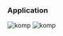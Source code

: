###  Application

<img src="https://myblog.uz/wp-content/uploads/2020/08/9467e39e7be40e6ee1ac88d3cc962a35-1024x682.jpg" alt="komp"> 

<img src="https://i.pinimg.com/originals/b9/e4/96/b9e4960c1476c78043d499d975f86cdb.gif" alt="komp">